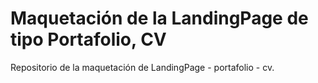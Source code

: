 # Maquetación de la LandingPage de tipo Portafolio, CV

Repositorio de la maquetación de LandingPage -  portafolio -  cv.